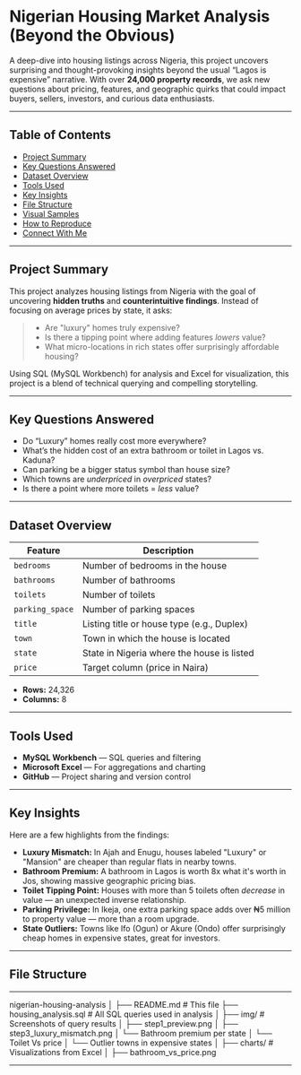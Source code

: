 # Nigerian Housing Market Analysis (Beyond the Obvious)

A deep-dive into housing listings across Nigeria, this project uncovers surprising and thought-provoking insights beyond the usual “Lagos is expensive” narrative. With over **24,000 property records**, we ask new questions about pricing, features, and geographic quirks that could impact buyers, sellers, investors, and curious data enthusiasts.

---

## Table of Contents
- [Project Summary](#-project-summary)
- [Key Questions Answered](#-key-questions-answered)
- [Dataset Overview](#-dataset-overview)
- [Tools Used](#️-tools-used)
- [Key Insights](#-key-insights)
- [File Structure](#-file-structure)
- [Visual Samples](#-visual-samples)
- [How to Reproduce](#-how-to-reproduce)
- [Connect With Me](#-connect-with-me)

---

##  Project Summary

This project analyzes housing listings from Nigeria with the goal of uncovering **hidden truths** and **counterintuitive findings**. Instead of focusing on average prices by state, it asks:

> - Are "luxury" homes truly expensive?
> - Is there a tipping point where adding features *lowers* value?
> - What micro-locations in rich states offer surprisingly affordable housing?

Using SQL (MySQL Workbench) for analysis and Excel for visualization, this project is a blend of technical querying and compelling storytelling.

---

## Key Questions Answered

- Do “Luxury” homes really cost more everywhere?
- What’s the hidden cost of an extra bathroom or toilet in Lagos vs. Kaduna?
- Can parking be a bigger status symbol than house size?
- Which towns are *underpriced* in *overpriced* states?
- Is there a point where more toilets = *less* value?

---

## Dataset Overview

| Feature         | Description                                |
|-----------------|--------------------------------------------|
| `bedrooms`      | Number of bedrooms in the house            |
| `bathrooms`     | Number of bathrooms                        |
| `toilets`       | Number of toilets                          |
| `parking_space` | Number of parking spaces                   |
| `title`         | Listing title or house type (e.g., Duplex) |
| `town`          | Town in which the house is located         |
| `state`         | State in Nigeria where the house is listed |
| `price`         | Target column (price in Naira)             |

- **Rows:** 24,326
- **Columns:** 8

---

## Tools Used

- **MySQL Workbench** — SQL queries and filtering
- **Microsoft Excel** — For aggregations and charting
- **GitHub** — Project sharing and version control

---

## Key Insights

Here are a few highlights from the findings:

- **Luxury Mismatch:** In Ajah and Enugu, houses labeled "Luxury" or "Mansion" are cheaper than regular flats in nearby towns.
- **Bathroom Premium:** A bathroom in Lagos is worth 8x what it's worth in Jos, showing massive geographic pricing bias.
- **Toilet Tipping Point:** Houses with more than 5 toilets often *decrease* in value — an unexpected inverse relationship.
- **Parking Privilege:** In Ikeja, one extra parking space adds over ₦5 million to property value — more than a room upgrade.
- **State Outliers:** Towns like Ifo (Ogun) or Akure (Ondo) offer surprisingly cheap homes in expensive states, great for investors.

---

## File Structure
---
 nigerian-housing-analysis
│
├── README.md # This file
├── housing_analysis.sql # All SQL queries used in analysis
│
├── img/ # Screenshots of query results
│ ├── step1_preview.png
│ ├── step3_luxury_mismatch.png
│ └── Bathroom premium per state
│ └── Toilet Vs price 
│ └── Outlier towns in expensive states
│
├── charts/ # Visualizations from Excel
│ ├── bathroom_vs_price.png

---



